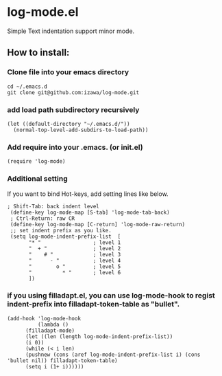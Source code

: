 # log-mode.el

Simple Text indentation support minor mode.

## How to install:
### Clone file into your emacs directory
    cd ~/.emacs.d
    git clone git@github.com:izawa/log-mode.git

### add load path subdirectory recursively
    (let ((default-directory "~/.emacs.d/"))
      (normal-top-level-add-subdirs-to-load-path))

### Add require into your .emacs. (or init.el)

    (require 'log-mode)

### Additional setting
 If you want to bind Hot-keys, add setting lines like below.

    ; Shift-Tab: back indent level
     (define-key log-mode-map [S-tab] 'log-mode-tab-back)
     ; Ctrl-Return: raw CR
     (define-key log-mode-map [C-return] 'log-mode-raw-return)
     ;; set indent prefix as you like.
     (setq log-mode-indent-prefix-list  [
           "* "                 ; level 1
           "  + "               ; level 2
           "    # "             ; level 3
           "      - "           ; level 4
           "        o "         ; level 5
           "          * "       ; level 6
           ])

### if you using filladapt.el, you can use log-mode-hook to regist indent-prefix into filladapt-token-table as "bullet".

    (add-hook 'log-mode-hook
    	      (lambda ()
	      (filladapt-mode)
	      (let ((len (length log-mode-indent-prefix-list))
	      (i 0))
	      (while (< i len)
	      (pushnew (cons (aref log-mode-indent-prefix-list i) (cons 'bullet nil)) filladapt-token-table)
	      (setq i (1+ i))))))

